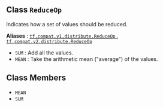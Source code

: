 

## Class  `ReduceOp` 
Indicates how a set of values should be reduced.

**Aliases** : [ `tf.compat.v1.distribute.ReduceOp` ](/api_docs/python/tf/distribute/ReduceOp), [ `tf.compat.v2.distribute.ReduceOp` ](/api_docs/python/tf/distribute/ReduceOp)

-  `SUM` : Add all the values.
-  `MEAN` : Take the arithmetic mean ("average") of the values.


## Class Members
-  `MEAN`  []()
-  `SUM`  []()
